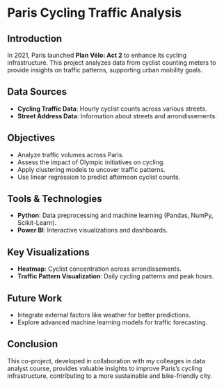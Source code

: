 # Paris Cycling Traffic Analysis

## Introduction
In 2021, Paris launched **Plan Vélo: Act 2** to enhance its cycling infrastructure. This project analyzes data from cyclist counting meters to provide insights on traffic patterns, supporting urban mobility goals.

## Data Sources
- **Cycling Traffic Data**: Hourly cyclist counts across various streets.
- **Street Address Data**: Information about streets and arrondissements.

## Objectives
- Analyze traffic volumes across Paris.
- Assess the impact of Olympic initiatives on cycling.
- Apply clustering models to uncover traffic patterns.
- Use linear regression to predict afternoon cyclist counts.

## Tools & Technologies
- **Python**: Data preprocessing and machine learning (Pandas, NumPy, Scikit-Learn).
- **Power BI**: Interactive visualizations and dashboards.

## Key Visualizations
- **Heatmap**: Cyclist concentration across arrondissements.
- **Traffic Pattern Visualization**: Daily cycling patterns and peak hours.

## Future Work
- Integrate external factors like weather for better predictions.
- Explore advanced machine learning models for traffic forecasting.

## Conclusion
This co-project, developed in collaboration with my colleages in data analyst course, provides valuable insights to improve Paris’s cycling infrastructure, contributing to a more sustainable and bike-friendly city.



